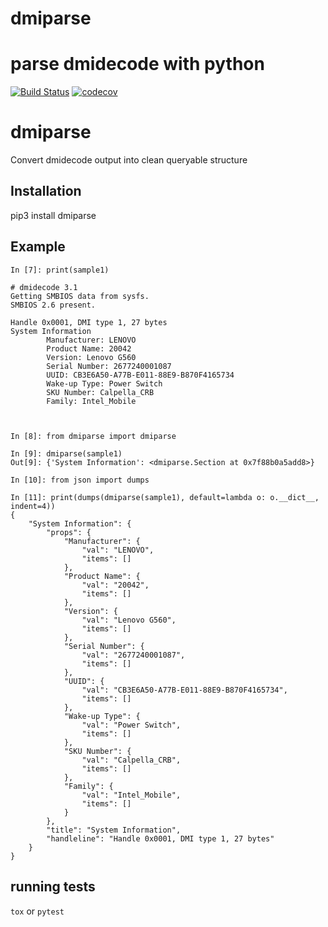 # dmiparse
parse dmidecode with python
=======
[![Build Status](https://api.travis-ci.org/xmonader/dmiparse.svg?branch=master)](https://travis-ci.org//xmonader/dmiparse)
[![codecov](https://codecov.io/gh/xmonader/dmiparse/badge.svg)](https://codecov.io/gh//xmonader/dmiparse)


# dmiparse
Convert dmidecode output into clean queryable structure

## Installation
pip3 install dmiparse

## Example
```ipython
In [7]: print(sample1)

# dmidecode 3.1
Getting SMBIOS data from sysfs.
SMBIOS 2.6 present.

Handle 0x0001, DMI type 1, 27 bytes
System Information
		Manufacturer: LENOVO
		Product Name: 20042
		Version: Lenovo G560
		Serial Number: 2677240001087
		UUID: CB3E6A50-A77B-E011-88E9-B870F4165734
		Wake-up Type: Power Switch
		SKU Number: Calpella_CRB
		Family: Intel_Mobile



In [8]: from dmiparse import dmiparse

In [9]: dmiparse(sample1)
Out[9]: {'System Information': <dmiparse.Section at 0x7f88b0a5add8>}

In [10]: from json import dumps

In [11]: print(dumps(dmiparse(sample1), default=lambda o: o.__dict__, indent=4))
{
    "System Information": {
        "props": {
            "Manufacturer": {
                "val": "LENOVO",
                "items": []
            },
            "Product Name": {
                "val": "20042",
                "items": []
            },
            "Version": {
                "val": "Lenovo G560",
                "items": []
            },
            "Serial Number": {
                "val": "2677240001087",
                "items": []
            },
            "UUID": {
                "val": "CB3E6A50-A77B-E011-88E9-B870F4165734",
                "items": []
            },
            "Wake-up Type": {
                "val": "Power Switch",
                "items": []
            },
            "SKU Number": {
                "val": "Calpella_CRB",
                "items": []
            },
            "Family": {
                "val": "Intel_Mobile",
                "items": []
            }
        },
        "title": "System Information",
        "handleline": "Handle 0x0001, DMI type 1, 27 bytes"
    }
}

```

## running tests
`tox` or `pytest`
